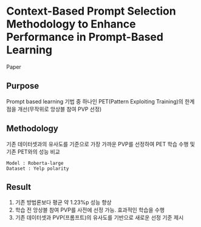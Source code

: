 # Context-Based Prompt Selection Methodology to Enhance Performance in Prompt-Based Learning
Paper

## Purpose
Prompt based learning 기법 중 하나인 PET(Pattern Exploiting Training)의 한계점을 개선(무작위로 앙상블 참여 PVP 선정)

## Methodology
기존 데이터셋과의 유사도를 기준으로 가장 가까운 PVP를 선정하여 PET 학습 수행 및 기존 PET와의 성능 비교

	Model : Roberta-large
	Dataset : Yelp polarity

## Result
1. 기존 방법론보다 평균 약 1.23%p 성능 향상
2. 학습 전 앙상블 참여 PVP를 사전에 선정 가능. 효과적인 학습을 수행
3. 기존 데이터셋과 PVP(프롬프트)의 유사도를 기반으로 새로운 선정 기준 제시